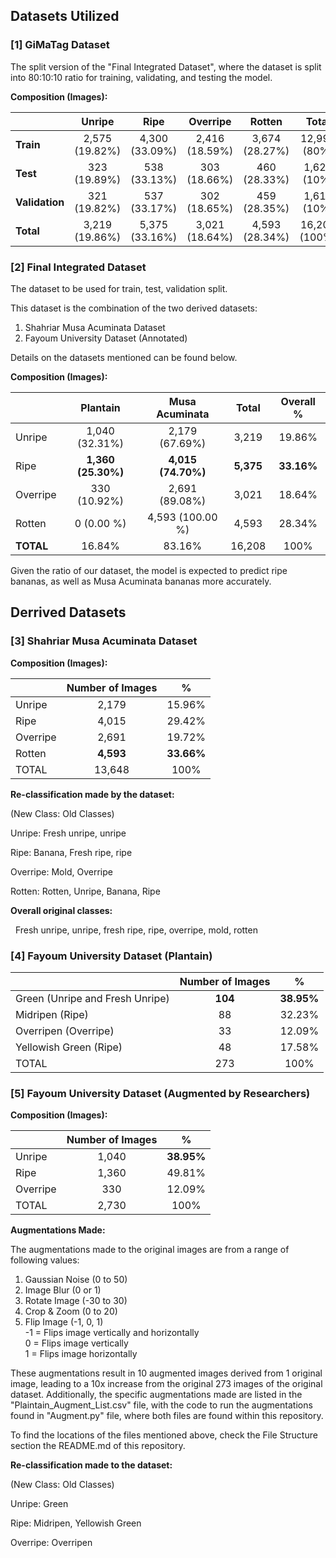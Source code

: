 ## Datasets Utilized

### \[1\] GiMaTag Dataset

The split version of the "Final Integrated Dataset", where the dataset is split into 80:10:10 ratio for training, validating, and testing the model.

**Composition (Images):**

|   | Unripe | Ripe | Overripe | Rotten | Total |
|----|:--:|:--:|:--:|:--:|:--:|
| **Train** | 2,575 (19.82%) | 4,300 (33.09%) | 2,416 (18.59%) | 3,674 (28.27%) | 12,995 (80%) |
| **Test** | 323 (19.89%) | 538 (33.13%) | 303 (18.66%) | 460 (28.33%) | 1,624 (10%) |
| **Validation** | 321 (19.82%) | 537 (33.17%) | 302 (18.65%) | 459 (28.35%) | 1,619 (10%) |
| **Total** | 3,219 (19.86%) | 5,375 (33.16%) | 3,021 (18.64%) | 4,593 (28.34%) | 16,208 (100%) |

### \[2\] Final Integrated Dataset

The dataset to be used for train, test, validation split.

This dataset is the combination of the two derived datasets:

1.  Shahriar Musa Acuminata Dataset
2.  Fayoum University Dataset (Annotated)

Details on the datasets mentioned can be found below.

**Composition (Images):**

|           |      Plantain      |   Musa Acuminata   |   Total   | Overall %  |
|:----------|:------------------:|:------------------:|:---------:|:----------:|
| Unripe    |   1,040 (32.31%)   |   2,179 (67.69%)   |   3,219   |   19.86%   |
| Ripe      | **1,360 (25.30%)** | **4,015 (74.70%)** | **5,375** | **33.16%** |
| Overripe  |    330 (10.92%)    |   2,691 (89.08%)   |   3,021   |   18.64%   |
| Rotten    |     0 (0.00 %)     |  4,593 (100.00 %)  |   4,593   |   28.34%   |
| **TOTAL** |       16.84%       |       83.16%       |  16,208   |    100%    |

Given the ratio of our dataset, the model is expected to predict ripe bananas, as well as Musa Acuminata bananas more accurately.

## Derrived Datasets

### \[3\] Shahriar Musa Acuminata Dataset

**Composition (Images):**

|          | Number of Images |     \%     |
|----------|:----------------:|:----------:|
| Unripe   |      2,179       |   15.96%   |
| Ripe     |      4,015       |   29.42%   |
| Overripe |      2,691       |   19.72%   |
| Rotten   |    **4,593**     | **33.66%** |
| TOTAL    |      13,648      |    100%    |

**Re-classification made by the dataset:**

(New Class: Old Classes)

Unripe: Fresh unripe, unripe

Ripe: Banana, Fresh ripe, ripe

Overripe: Mold, Overripe

Rotten: Rotten, Unripe, Banana, Ripe

**Overall original classes:**

  Fresh unripe, unripe, fresh ripe, ripe, overripe, mold, rotten

### \[4\] Fayoum University Dataset (Plantain)

|                                 | Number of Images |     \%     |
|---------------------------------|:----------------:|:----------:|
| Green (Unripe and Fresh Unripe) |     **104**      | **38.95%** |
| Midripen (Ripe)                 |        88        |   32.23%   |
| Overripen (Overripe)            |        33        |   12.09%   |
| Yellowish Green (Ripe)          |        48        |   17.58%   |
| TOTAL                           |       273        |    100%    |

### \[5\] Fayoum University Dataset (Augmented by Researchers)

**Composition (Images):**

|          | Number of Images |     \%     |
|----------|:----------------:|:----------:|
| Unripe   |      1,040       | **38.95%** |
| Ripe     |      1,360       |   49.81%   |
| Overripe |       330        |   12.09%   |
| TOTAL    |      2,730       |    100%    |

**Augmentations Made:**

The augmentations made to the original images are from a range of following values:

1.  Gaussian Noise (0 to 50)
2.  Image Blur (0 or 1)
3.  Rotate Image (-30 to 30)
4.  Crop & Zoom (0 to 20)
5.  Flip Image (-1, 0, 1)\
    -1 = Flips image vertically and horizontally\
    0 = Flips image vertically\
    1 = Flips image horizontally

These augmentations result in 10 augmented images derived from 1 original image, leading to a 10x increase from the original 273 images of the original dataset. Additionally, the specific augmentations made are listed in the "Plaintain_Augment_List.csv" file, with the code to run the augmentations found in "Augment.py" file, where both files are found within this repository.

To find the locations of the files mentioned above, check the File Structure section the README.md of this repository.

**Re-classification made to the dataset:**

(New Class: Old Classes)

Unripe: Green

Ripe: Midripen, Yellowish Green

Overripe: Overripen